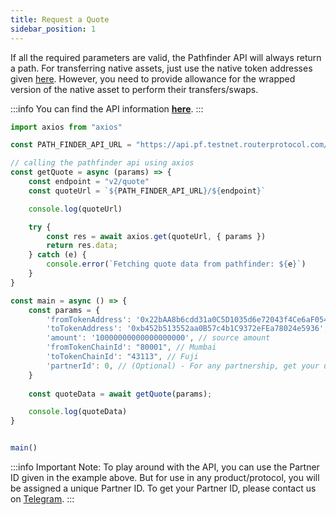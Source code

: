 ```yaml
---
title: Request a Quote
sidebar_position: 1
---
```


If all the required parameters are valid, the Pathfinder API will always return a path.
For transferring native assets, just use the native token addresses given [here](../../../supported-chains-tokens). However, you need to provide allowance for the wrapped version of the native asset to perform their transfers/swaps.

:::info
You can find the API information [**here**](../../../../../../api/?v=PATHFINDER).
:::

```jsx
import axios from "axios"

const PATH_FINDER_API_URL = "https://api.pf.testnet.routerprotocol.com/api"

// calling the pathfinder api using axios
const getQuote = async (params) => {
    const endpoint = "v2/quote"
    const quoteUrl = `${PATH_FINDER_API_URL}/${endpoint}`

    console.log(quoteUrl)

    try {
        const res = await axios.get(quoteUrl, { params })
        return res.data;
    } catch (e) {
        console.error(`Fetching quote data from pathfinder: ${e}`)
    }    
}

const main = async () => {
    const params = {
        'fromTokenAddress': '0x22bAA8b6cdd31a0C5D1035d6e72043f4Ce6aF054',
        'toTokenAddress': '0xb452b513552aa0B57c4b1C9372eFEa78024e5936',
        'amount': '10000000000000000000', // source amount
        'fromTokenChainId': "80001", // Mumbai
        'toTokenChainId': "43113", // Fuji
        'partnerId': 0, // (Optional) - For any partnership, get your unique partner id by contacting us on Telegram or emailing us at contact@routerprotocol.com
    }
    
    const quoteData = await getQuote(params);

    console.log(quoteData)
}


main()
```

:::info
Important Note: 
To play around with the API, you can use the Partner ID given in the example above. But for use in any product/protocol, you will be assigned a unique Partner ID. To get your Partner ID, please contact us on [Telegram](https://t.me/Add_ith).
:::
